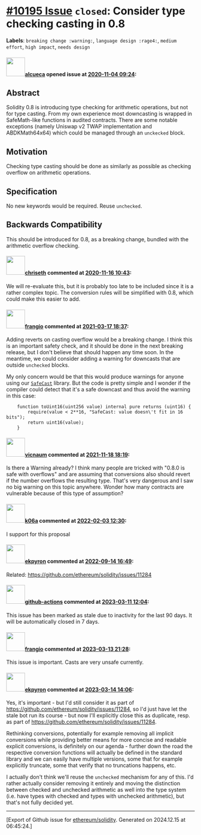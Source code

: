 # [\#10195 Issue](https://github.com/ethereum/solidity/issues/10195) `closed`: Consider type checking casting in 0.8
**Labels**: `breaking change :warning:`, `language design :rage4:`, `medium effort`, `high impact`, `needs design`


#### <img src="https://avatars.githubusercontent.com/u/38806121?u=05446d587fca577d19ea91499b0ae9ce4d66c3ae&v=4" width="50">[alcueca](https://github.com/alcueca) opened issue at [2020-11-04 09:24](https://github.com/ethereum/solidity/issues/10195):

## Abstract

Solidity 0.8 is introducing type checking for arithmetic operations, but not for type casting. From my own experience most downcasting is wrapped in SafeMath-like functions in audited contracts. There are some notable exceptions (namely Uniswap v2 TWAP implementation and ABDKMath64x64) which could be managed through an `unckecked` block.

## Motivation

Checking type casting should be done as similarly as possible as checking overflow on arithmetic operations.

## Specification

No new keywords would be required. Reuse `unchecked`.

## Backwards Compatibility

This should be introduced for 0.8, as a breaking change, bundled with the arithmetic overflow checking.

#### <img src="https://avatars.githubusercontent.com/u/9073706?v=4" width="50">[chriseth](https://github.com/chriseth) commented at [2020-11-16 10:43](https://github.com/ethereum/solidity/issues/10195#issuecomment-727896316):

We will re-evaluate this, but it is probably too late to be included since it is a rather complex topic. The conversion rules will be simplified with 0.8, which could make this easier to add.

#### <img src="https://avatars.githubusercontent.com/u/481465?v=4" width="50">[frangio](https://github.com/frangio) commented at [2021-03-17 18:37](https://github.com/ethereum/solidity/issues/10195#issuecomment-801319764):

Adding reverts on casting overflow would be a breaking change. I think this is an important safety check, and it should be done in the next breaking release, but I don't believe that should happen any time soon. In the meantime, we could consider adding a warning for downcasts that are outside `unchecked` blocks.

My only concern would be that this would produce warnings for anyone using our [`SafeCast`](https://github.com/OpenZeppelin/openzeppelin-contracts/blob/09e302384a3c77be1b482b18a4e30f88630cfd66/contracts/utils/math/SafeCast.sol) library. But the code is pretty simple and I wonder if the compiler could detect that it's a safe downcast and thus avoid the warning in this case:

```solidity
    function toUint16(uint256 value) internal pure returns (uint16) {
        require(value < 2**16, "SafeCast: value doesn\'t fit in 16 bits");
        return uint16(value);
    }
```

#### <img src="https://avatars.githubusercontent.com/u/5636644?v=4" width="50">[vicnaum](https://github.com/vicnaum) commented at [2021-11-18 18:19](https://github.com/ethereum/solidity/issues/10195#issuecomment-973135720):

Is there a Warning already?
I think many people are tricked with "0.8.0 is safe with overflows" and are assuming that conversions also should revert if the number overflows the resulting type. That's very dangerous and I saw no big warning on this topic anywhere. Wonder how many contracts are vulnerable because of this type of assumption?

#### <img src="https://avatars.githubusercontent.com/u/702124?u=00e20e1963ccc9a908a5826b2d8c3b1b1f6acea4&v=4" width="50">[k06a](https://github.com/k06a) commented at [2022-02-03 12:30](https://github.com/ethereum/solidity/issues/10195#issuecomment-1028942359):

I support for this proposal

#### <img src="https://avatars.githubusercontent.com/u/1347491?v=4" width="50">[ekpyron](https://github.com/ekpyron) commented at [2022-09-14 16:49](https://github.com/ethereum/solidity/issues/10195#issuecomment-1247043297):

Related: https://github.com/ethereum/solidity/issues/11284

#### <img src="https://avatars.githubusercontent.com/in/15368?v=4" width="50">[github-actions](https://github.com/apps/github-actions) commented at [2023-03-11 12:04](https://github.com/ethereum/solidity/issues/10195#issuecomment-1464897281):

This issue has been marked as stale due to inactivity for the last 90 days.
It will be automatically closed in 7 days.

#### <img src="https://avatars.githubusercontent.com/u/481465?v=4" width="50">[frangio](https://github.com/frangio) commented at [2023-03-13 21:28](https://github.com/ethereum/solidity/issues/10195#issuecomment-1466989003):

This issue is important. Casts are very unsafe currently.

#### <img src="https://avatars.githubusercontent.com/u/1347491?v=4" width="50">[ekpyron](https://github.com/ekpyron) commented at [2023-03-14 14:06](https://github.com/ethereum/solidity/issues/10195#issuecomment-1468168313):

Yes, it's important - but I'd still consider it as part of https://github.com/ethereum/solidity/issues/11284, so I'd just have let the stale bot run its course - but now I'll explicitly close this as duplicate, resp. as part of https://github.com/ethereum/solidity/issues/11284.

Rethinking conversions, potentially for example removing all implicit conversions while providing better means for more concise and readable explicit conversions, is definitely on our agenda - further down the road the respective conversion functions will actually be defined in the standard library and we can easily have multiple versions, some that for example explicitly truncate, some that verify that no truncations happens, etc.

I actually don't think we'll reuse the ``unchecked`` mechanism for any of this. I'd rather actually consider removing it entirely and moving the distinction between checked and unchecked arithmetic as well into the type system (i.e. have types with checked and types with unchecked arithmetic), but that's not fully decided yet.


-------------------------------------------------------------------------------



[Export of Github issue for [ethereum/solidity](https://github.com/ethereum/solidity). Generated on 2024.12.15 at 06:45:24.]

